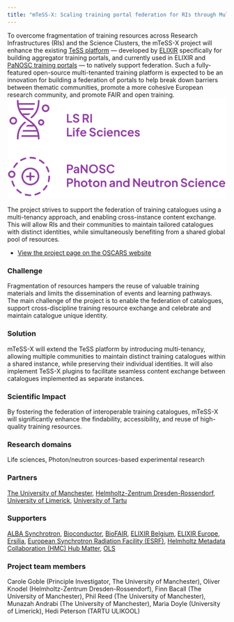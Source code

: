 ```yaml
---
title: "mTeSS-X: Scaling training portal federation for RIs through Multi-tenanting and Exchange"
---
```


<div class="row">
  <div class="col-12 col-lg-8">
    To overcome fragmentation of training resources across Research Infrastructures (RIs)
    and the Science Clusters, the mTeSS-X project will enhance the existing 
    <a href="https://tess.elixir-europe.org/about">TeSS platform</a> &mdash; 
    developed by <a href="https://elixir-europe.org/">ELIXIR</a> specifically 
    for building aggregator training portals, 
    and currently used in ELIXIR and 
    <a href="https://www.panosc.eu/training-catalogue/">PaNOSC training portals</a>
    &mdash; to natively support federation. 
    Such a fully-featured open-source multi-tenanted training platform is expected to be an 
    innovation for building a federation of portals to
    help break down barriers between thematic communities, promote a more cohesive
    European research community, and promote FAIR and open training.
  </div>
  
  <div class="col-12 col-lg-4"><img src="images/ri-350x160.svg" alt="Research Infrastructures for life sciences and photo neutron sciences" /></div>
</div>

The project strives to support the federation of training catalogues using a multi-tenancy approach, and enabling cross-instance content exchange. This will allow RIs and their communities to maintain tailored catalogues with distinct identities, while simultaneously benefiting from a shared global pool of resources.

* [View the project page on the OSCARS website](https://www.oscars-project.eu/projects/mtess-x-scaling-training-portal-federation-ris-through-multi-tenanting-and-exchange)

<div class="row index-splash">
  <div class="col-12 col-md-4 col-lg-4">
    <h3>Challenge</h3>
    <p>Fragmentation of resources hampers the reuse of valuable training materials
      and limits the dissemination of events and learning pathways. <br/>
      The main challenge of the project is to enable the federation of catalogues,
      support cross-discipline training resource exchange and celebrate and maintain
      catalogue unique identity. </p>
  </div>

  <div class="col-12 col-md-4 col-lg-4">
    <h3>Solution</h3>
    <p>mTeSS-X will extend the TeSS platform by introducing multi-tenancy, allowing
     multiple communities to maintain distinct training catalogues within a shared
     instance, while preserving their individual identities.
     It will also implement TeSS-X plugins to facilitate seamless content exchange between
     catalogues implemented as separate instances. </p>
  </div>

  <div class="col-12 col-med-4 col-lg-4">
    <h3>Scientific Impact</h3>
    <p>By fostering the federation of interoperable training catalogues, mTeSS-X will
      significantly enhance the findability, accessibility, and reuse of high-quality training
      resources. </p>
  </div>
</div>

### Research domains
Life sciences, Photon/neutron sources-based experimental research

### Partners
[The University of Manchester](https://www.manchester.ac.uk/), [Helmholtz-Zentrum Dresden-Rossendorf](https://www.hzdr.de/db/Cms?pOid=44909&pNid=0&pLang=en), [University of Limerick](https://www.ul.ie/), [University of Tartu](https://ut.ee/en)


### Supporters

[ALBA Synchrotron](https://www.cells.es/en), [Bioconductor](https://bioconductor.org/), [BioFAIR](https://biofair.uk/), [ELIXIR Belgium](https://www.elixir-belgium.org/), [ELIXIR Europe](https://elixir-europe.org/), [Ersilia](https://www.ersilia.io/), [European Synchrotron Radiation Facility (ESRF)](https://esrf.fr/), [Helmholtz Metadata Collaboration (HMC) Hub Matter](https://helmholtz-metadaten.de/en), [OLS](https://we-are-ols.org/)


### Project team members
Carole Goble (Principle Investigator, The University of Manchester), Oliver Knodel (Helmholtz-Zentrum Dresden-Rossendorf), Finn Bacall (The University of Manchester), Phil Reed (The University of Manchester), Munazah Andrabi (The University of Manchester), Maria Doyle (University of Limerick), Hedi Peterson (TARTU ULIKOOL)
